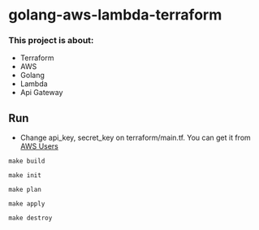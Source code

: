 # golang-aws-lambda-terraform

### This project is about:

- Terraform
- AWS
- Golang
- Lambda
- Api Gateway

## Run
- Change api_key, secret_key on terraform/main.tf. You can get it from [AWS Users](https://us-east-1.console.aws.amazon.com/iamv2/home?region=us-east-1#/users)

`make build`

`make init`

`make plan`

`make apply`

`make destroy`
